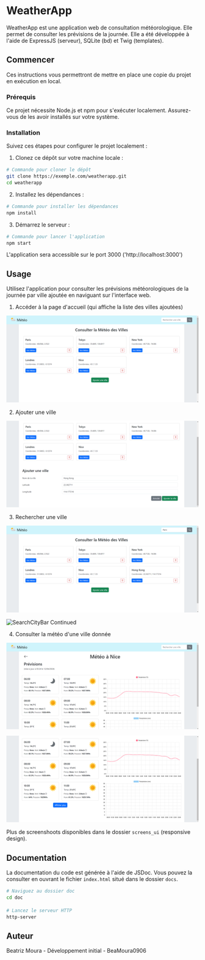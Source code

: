 # WeatherApp

WeatherApp est une application web de consultation météorologique. Elle permet de consulter les prévisions de la journée. Elle a été développée à l'aide de ExpressJS (serveur), SQLite (bd) et Twig (templates).

## Commencer

Ces instructions vous permettront de mettre en place une copie du projet en exécution en local.

### Prérequis

Ce projet nécessite Node.js et npm pour s'exécuter localement. Assurez-vous de les avoir installés sur votre système.

### Installation

Suivez ces étapes pour configurer le projet localement :

1. Clonez ce dépôt sur votre machine locale :

```bash
# Commande pour cloner le dépôt
git clone https://exemple.com/weatherapp.git
cd weatherapp
```

2. Installez les dépendances :

```bash
# Commande pour installer les dépendances
npm install
```
   
3. Démarrez le serveur :

```bash
# Commande pour lancer l'application
npm start
```

L'application sera accessible sur le port 3000 ('http://localhost:3000')

## Usage

Utilisez l'application pour consulter les prévisions météorologiques de la journée par ville ajoutée en naviguant sur l'interface web.

1. Accéder à la page d'accueil (qui affiche la liste des villes ajoutées)
   
![HomePage](screens_ui/HomePage.png)

2. Ajouter une ville

![AddCityForm](screens_ui/AddCityPage.png)

3. Rechercher une ville

![SearchCityBar](screens_ui/SearchCityBar.png)

![SearchCityBar Continued](screens_ui/SearchCityBar_2.png)

4. Consulter la météo d'une ville donnée

![WeatherPage](screens_ui/WeatherPage.png)

![WeatherPage Continued](screens_ui/WeatherPage_2.png)

Plus de screenshoots disponibles dans le dossier `screens_ui` (responsive design).

## Documentation

La documentation du code est générée à l'aide de JSDoc. Vous pouvez la consulter en ouvrant le fichier `index.html` situé dans le dossier `docs`.

```bash
# Naviguez au dossier doc
cd doc

# Lancez le serveur HTTP
http-server
```

## Auteur

Beatriz Moura - Développement initial - BeaMoura0906
